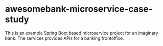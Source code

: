 # awesomebank-microservice-case-study
This is an example Spring Boot based microservice project for an imaginary bank. The services provides APIs for a banking frontoffice.
